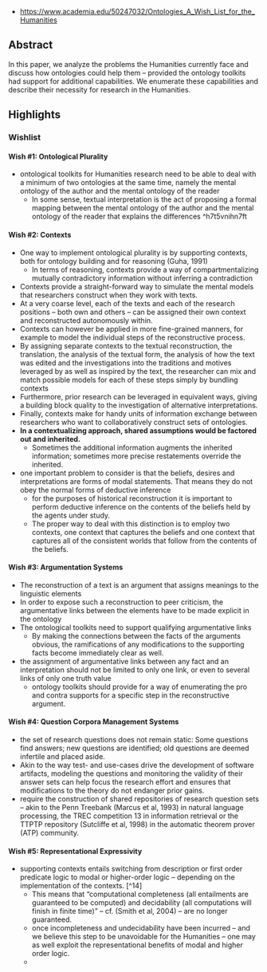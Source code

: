 
- https://www.academia.edu/50247032/Ontologies_A_Wish_List_for_the_Humanities


## Abstract

In this paper, we analyze the problems the Humanities currently face and discuss how ontologies could help them – provided the ontology toolkits had support for additional capabilities. We enumerate these capabilities and describe their necessity for research in the Humanities.


## Highlights

### Wishlist

#### Wish #1: Ontological Plurality

- ontological toolkits for Humanities research need to be able to deal with a minimum of two ontologies at the same time, namely the mental ontology of the author and the mental ontology of the reader
  - In some sense, textual interpretation is the act of proposing a formal mapping between the mental ontology of the author and the mental ontology of the reader that explains the differences ^h7t5vnihn7ft

#### Wish #2: Contexts

- One way to implement ontological plurality is by supporting contexts, both for ontology building and for reasoning (Guha, 1991)
  - In terms of reasoning, contexts provide a way of compartmentalizing mutually contradictory information without inferring a contradiction
- Contexts provide a straight-forward way to simulate the mental models that researchers construct when they work with texts.
- At a very coarse level, each of the texts and each of the research positions – both own and others – can be assigned their own context and reconstructed autonomously within. 
- Contexts can however be applied in more fine-grained manners, for example to model the individual steps of the reconstructive process.
- By assigning separate contexts to the textual reconstruction, the translation, the analysis of the textual form, the analysis of how the text was edited and the investigations into the traditions and motives leveraged by as well as inspired by the text, the researcher can mix and match possible models for each of these steps simply by bundling contexts
- Furthermore, prior research can be leveraged in equivalent ways, giving a building block quality to the investigation of alternative interpretations.
- Finally, contexts make for handy units of information exchange between researchers who want to collaboratively construct sets of ontologies.
- **In a contextualizing approach, shared assumptions would be factored out and inherited.**
  - Sometimes the additional information augments the inherited information; sometimes more precise restatements override the inherited.
- one important problem to consider is that the beliefs, desires and interpretations are forms of modal statements. That means they do not obey the normal forms of deductive inference
  - for the purposes of historical reconstruction it is important to perform deductive inference on the contents of the beliefs held by the agents under study.
  - The proper way to deal with this distinction is to employ two contexts, one context that captures the beliefs and one context that captures all of the consistent worlds that follow from the contents of the beliefs.

#### Wish #3: Argumentation Systems

- The reconstruction of a text is an argument that assigns meanings to the linguistic elements
- In order to expose such a reconstruction to peer criticism, the argumentative links between the elements have to be made explicit in the ontology
- The ontological toolkits need to support qualifying argumentative links
  - By making the connections between the facts of the arguments obvious, the ramifications of any modifications to the supporting facts become immediately clear as well.
- the assignment of argumentative links between any fact and an interpretation should not be limited to only one link, or even to several links of only one truth value
  - ontology toolkits should provide for a way of enumerating the pro and contra supports for a specific step in the reconstructive argument.

#### Wish #4: Question Corpora Management Systems

- the set of research questions does not remain static: Some questions find answers; new questions are identified; old questions are deemed infertile and placed aside.
- Akin to the way test- and use-cases drive the development of software artifacts, modeling the questions and monitoring the validity of their answer sets can help focus the research effort and ensures that modifications to the theory do not endanger prior gains.
- require the construction of shared repositories of research question sets – akin to the Penn Treebank (Marcus et al, 1993) in natural language processing, the TREC competition 13 in information retrieval or the TTPTP repository (Sutcliffe et al, 1998) in the automatic theorem prover (ATP) community.

#### Wish #5: Representational Expressivity

- supporting contexts entails switching from description or first order predicate logic to modal or higher-order logic – depending on the implementation of the contexts. [^14]
  - This means that “computational completeness (all entailments are guaranteed to be computed) and decidability (all computations will finish in finite time)” – cf. (Smith et al, 2004) – are no longer guaranteed.
  - once incompleteness and undecidability have been incurred – and we believe this step to be unavoidable for the Humanities – one may as well exploit the representational benefits of modal and higher order logic.
  - 
